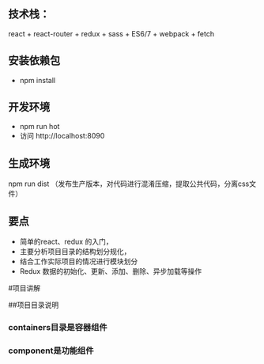 ## 技术栈：
react + react-router + redux  + sass + ES6/7 + webpack + fetch

## 安装依赖包
- npm install

## 开发环境
- npm run hot
-  访问 http://localhost:8090

## 生成环境
 npm run dist （发布生产版本，对代码进行混淆压缩，提取公共代码，分离css文件）

## 要点

- 简单的react、redux 的入门，
- 主要分析项目目录的结构划分规化，
- 结合工作实际项目的情况进行模块划分
- Redux 数据的初始化、更新、添加、删除、异步加载等操作

#项目讲解

##项目目录说明
### containers目录是容器组件
### component是功能组件

